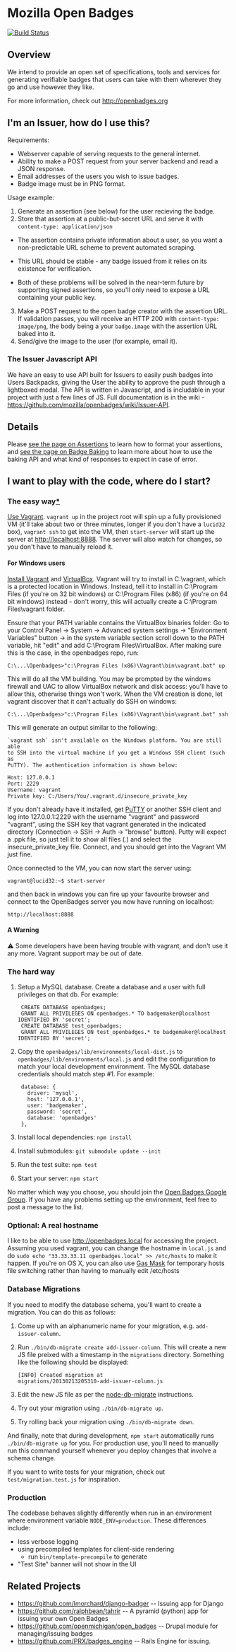 # Mozilla Open Badges
[![Build Status](https://secure.travis-ci.org/mozilla/openbadges.png?branch=development)](http://travis-ci.org/mozilla/openbadges)

## Overview
We intend to provide an open set of specifications, tools and services for
generating verifiable badges that users can take with them wherever they go
and use however they like.

For more information, check out http://openbadges.org

## I'm an Issuer, how do I use this?

Requirements:

* Webserver capable of serving requests to the general internet.
* Ability to make a POST request from your server backend and read a JSON response.
* Email addresses of the users you wish to issue badges.
* Badge image must be in PNG format.

Usage example:

1. Generate an assertion (see below) for the user recieving the badge.
2. Store that assertion at a public-but-secret URL and serve it with
`content-type: application/json`
  
  * The assertion contains private information about a user, so you want a
    non-predictable URL scheme to prevent automated scraping.
  
  * This URL should be stable - any badge issued from it relies on its
    existence for verification.
  
  * Both of these problems will be solved in the near-term future by
    supporting signed assertions, so you'll only need to expose a URL
    containing your public key.

3. Make a POST request to the open badge creator with the assertion URL. If
validation passes, you will receive an HTTP 200 with `content-type: image/png`,
the body being a your `badge.image` with the assertion URL baked into it.
4. Send/give the image to the user (for example, email it).

### The Issuer Javascript API

We have an easy to use API built for Issuers to easily push badges into Users Backpacks, giving the User the ability to approve the push through a lightboxed modal.  The API is written in Javascript, and is includable in your project with just a few lines of JS. Full documentation is in the wiki - https://github.com/mozilla/openbadges/wiki/Issuer-API.

## Details

Please [see the page on Assertions](https://github.com/mozilla/openbadges/wiki/Assertions) to
learn how to format your assertions, and [see the page on Badge Baking](https://github.com/mozilla/openbadges/wiki/Badge-Baking) to
learn more about how to use the baking API and what kind of responses to
expect in case of error.

## I want to play with the code, where do I start?

### The easy way[*](#a-warning)

[Use Vagrant](http://vagrantup.com/v1/docs/getting-started/index.html). `vagrant up` in the project root will spin
up a fully provisioned VM (it'll take about two or three minutes, longer if
you don't have a `lucid32` box), `vagrant ssh` to get into the VM, then
`start-server` will start up the server at
[http://localhost:8888](http://localhost:8888). The server will also watch for
changes, so you don't have to manually reload it.

#### For Windows users

[Install Vagrant](http://vagrantup.com/v1/docs/getting-started/index.html) and [VirtualBox](https://www.virtualbox.org/). Vagrant will try to install in C:\vagrant, which is a protected location in Windows. Instead, tell it to install in C:\Program Files (if you're on 32 bit windows) or C:\Program Files (x86) (if you're on 64 bit windows) instead - don't worry, this will actually create a C:\Program Files\vagrant folder.

Ensure that your PATH variable contains the VirtualBox binaries folder: Go to your Control Panel -> System -> Advanced system settings -> "Environment Variables" button -> in the system variable section scroll down to the PATH variable, hit "edit" and add C:\Program Files\VirtualBox. After making sure this is the case, in the openbadges repo, run:

    C:\...\Openbadges>"c:\Program Files (x86)\Vagrant\bin\vagrant.bat" up

This will do all the VM building. You may be prompted by the windows firewall and UAC to allow VirtualBox network and disk access: you'll have to allow this, otherwise things won't work. When the VM creation is done, let vagrant discover that it can't actually do SSH on windows:

    C:\...\Openbadges>"c:\Program Files (x86)\Vagrant\bin\vagrant.bat" ssh

This will generate an output similar to the following:

    `vagrant ssh` isn't available on the Windows platform. You are still able
    to SSH into the virtual machine if you get a Windows SSH client (such as
    PuTTY). The authentication information is shown below:

    Host: 127.0.0.1
    Port: 2229
    Username: vagrant
    Private key: C:/Users/You/.vagrant.d/insecure_private_key

If you don't already have it installed, get [PuTTY](http://www.chiark.greenend.org.uk/~sgtatham/putty/download.html) or another SSH client and log into 127.0.0.1:2229 with the username "vagrant" and password "vagrant", using the SSH key that vagrant generated in the indicated directory (Connection -> SSH -> Auth -> "browse" button). Putty will expect a .ppk file, so just tell it to show all files (*.*) and select the insecure_private_key file. Connect, and you should get into the Vagrant VM just fine.

Once connected to the VM, you can now start the server using:

    vagrant@lucid32:~$ start-server

and then back in windows you can fire up your favourite browser and connect to the OpenBadges server you now have running on localhost:

    http://localhost:8888

#### A Warning
:warning: Some developers have been having trouble with vagrant, and don't use it any more. Vagrant support may be out of date.

### The hard way

1. Setup a MySQL database. Create a database and a user with full privileges on
   that db. For example:

        CREATE DATABASE openbadges;
        GRANT ALL PRIVILEGES ON openbadges.* TO badgemaker@localhost IDENTIFIED BY 'secret';
        CREATE DATABASE test_openbadges;
        GRANT ALL PRIVILEGES ON test_openbadges.* to badgemaker@localhost IDENTIFIED BY 'secret';

2. Copy the `openbadges/lib/environments/local-dist.js` to
   `openbadges/lib/environments/local.js` and edit the configuration to match
   your local development environment. The MySQL database credentials should
   match step #1. For example:

        database: {
          driver: 'mysql',
          host: '127.0.0.1',
          user: 'badgemaker',
          password: 'secret',
          database: 'openbadges'
        },

3. Install local dependencies: `npm install`

4. Install submodules: `git submodule update --init`

5. Run the test suite: `npm test`

6. Start your server: `npm start`

No matter which way you choose, you should join the
[Open Badges Google Group](https://groups.google.com/forum/#!forum/openbadges). If
you have any problems setting up the environment, feel free to post a message to the list.

### Optional: A real hostname

I like to be able to use http://openbadges.local for accessing the
project. Assuming you used vagrant, you can change the hostname in `local.js`
and do `sudo echo "33.33.33.11 openbadges.local" >> /etc/hosts` to make it
happen. If you're on OS X, you can also use
[Gas Mask](http://code.google.com/p/gmask/) for temporary hosts file switching
rather than having to manually edit /etc/hosts

### Database Migrations

If you need to modify the database schema, you'll want to create a
migration. You can do this as follows:

1. Come up with an alphanumeric name for your migration, e.g.
   `add-issuer-column`.

2. Run `./bin/db-migrate create add-issuer-column`. This will create a new JS
   file preixed with a timestamp in the `migrations` directory.
   Something like the following should be displayed:

       [INFO] Created migration at  
       migrations/20130213205310-add-issuer-column.js

3. Edit the new JS file as per the [node-db-migrate][] instructions.

4. Try out your migration using `./bin/db-migrate up`.

5. Try rolling back your migration using `./bin/db-migrate down`.

And finally, note that during development, `npm start` automatically runs
`./bin/db-migrate up` for you. For production use, you'll need to manually
run this command yourself whenever you deploy changes that involve a
schema change.

If you want to write tests for your migration, check out 
`test/migration.test.js` for inspiration.

  [node-db-migrate]: https://github.com/nearinfinity/node-db-migrate#creating-migrations

### Production 

The codebase behaves slightly differently when run in an environment where
environment variable `NODE_ENV=production`. These differences include:

* less verbose logging
* using precompiled templates for client-side rendering
  * run `bin/template-precompile` to generate
* "Test Site" banner will not show in the UI

## Related Projects
* https://github.com/lmorchard/django-badger -- Issuing app for Django
* https://github.com/ralphbean/tahrir -- A pyramid (python) app for issuing your own Open Badges
* https://github.com/openmichigan/open_badges -- Drupal module for managing/issuing badges
* https://github.com/PRX/badges_engine -- Rails Engine for issuing.
